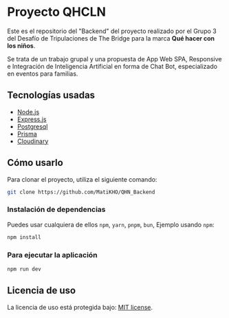 # Proyecto QHCLN

Este es el repositorio del "Backend" del proyecto realizado por el Grupo 3 del Desafío de Tripulaciones de The Bridge para la marca **Qué hacer con los niños**. 

Se trata de un trabajo grupal y una propuesta de App Web SPA, Responsive e Integración de Inteligencia Artificial en forma de Chat Bot, especializado en eventos para familias. 

## Tecnologías usadas

- [Node.js](https://nodejs.org/en)
- [Express.js](https://expressjs.com/)
- [Postgresql](https://www.postgresql.org/)
- [Prisma](https://www.prisma.io/)
- [Cloudinary](https://cloudinary.com/)

## Cómo usarlo

Para clonar el proyecto, utiliza el siguiente comando:

```bash
git clone https://github.com/MatiKHO/QHN_Backend
```

### Instalación de dependencias

Puedes usar cualquiera de ellos `npm`, `yarn`, `pnpm`, `bun`, Ejemplo usando `npm`:

```bash
npm install
```

### Para ejecutar la aplicación

```bash
npm run dev
```

## Licencia de uso

La licencia de uso está protegida bajo: [MIT license](https://github.com/MatiKHO/QHN_Backend/LICENSE).



